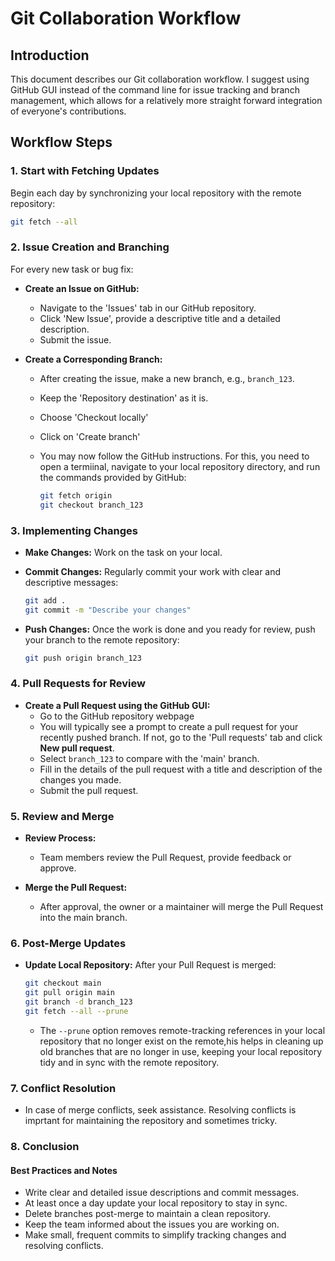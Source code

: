 # Git Collaboration Workflow

## Introduction

This document describes our Git collaboration workflow. I suggest using GitHub GUI instead of the command line for issue tracking and branch management, which allows for a relatively more straight forward integration of everyone's contributions.

## Workflow Steps

### 1. Start with Fetching Updates

Begin each day by synchronizing your local repository with the remote repository:

```bash
git fetch --all
```

### 2. Issue Creation and Branching

For every new task or bug fix:

- **Create an Issue on GitHub:**

  - Navigate to the 'Issues' tab in our GitHub repository.
  - Click 'New Issue', provide a descriptive title and a detailed description.
  - Submit the issue.

- **Create a Corresponding Branch:**

  - After creating the issue, make a new branch, e.g., `branch_123`.
  - Keep the 'Repository destination' as it is.
  - Choose 'Checkout locally'
  - Click on 'Create branch'
  - You may now follow the GitHub instructions. For this, you need to open a termiinal, navigate to your local repository directory, and run the commands provided by GitHub:

    ```bash
    git fetch origin
    git checkout branch_123
    ```



### 3. Implementing Changes

- **Make Changes:**
  Work on the task on your local.

- **Commit Changes:**
  Regularly commit your work with clear and descriptive messages:

  ```bash
  git add .
  git commit -m "Describe your changes"
  ```

- **Push Changes:**
Once the work is done and you ready for review, push your branch to the remote repository:

    ```bash
    git push origin branch_123
    ```


### 4. Pull Requests for Review

- **Create a Pull Request using the GitHub GUI:**
  - Go to the GitHub repository webpage
  - You will typically see a prompt to create a pull request for your recently pushed branch. If not, go to the 'Pull requests' tab and click **New pull request**.
  - Select `branch_123` to compare with the 'main' branch.
  -   Fill in the details of the pull request with a title and description of the changes you made.
  -   Submit the pull request.


### 5. Review and Merge

- **Review Process:**

  - Team members review the Pull Request, provide feedback or approve.
  
- **Merge the Pull Request:**
  - After approval, the owner or a maintainer will merge the Pull Request into the main branch.

### 6. Post-Merge Updates
- **Update Local Repository:**
  After your Pull Request is merged:
  ```bash
  git checkout main
  git pull origin main
  git branch -d branch_123
  git fetch --all --prune
  ```

    - The `--prune` option removes remote-tracking references in your local repository that no longer exist on the remote,his helps in cleaning up old branches that are no longer in use, keeping your local repository tidy and in sync with the remote repository. 

### 7. Conflict Resolution

*   In case of merge conflicts, seek assistance. Resolving conflicts is imprtant for maintaining the repository and sometimes tricky.

### 8. Conclusion

#### Best Practices and Notes

*   Write clear and detailed issue descriptions and commit messages.
*   At least once a day update your local repository to stay in sync.
*   Delete branches post-merge to maintain a clean repository.
*   Keep the team informed about the issues you are working on.
*   Make small, frequent commits to simplify tracking changes and resolving conflicts.
